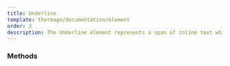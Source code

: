 ```yaml
---
title: Underline
template: thermage/documentation/element
order: 2
description: The Underline element represents a span of inline text which should be rendered in a way that indicates that it has a non-textual annotation.
---
```


### Methods